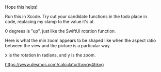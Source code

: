Hope this helps!

Run this in Xcode. Try out your candidate functions in the todo place in code,
replacing my clamp to the value it's at. 

0 degrees is "up", just like the SwiftUI rotation function. 

Here is what the min zoom appears to be shaped like when the aspect ratio between the
view and the picture is a particular way.

x is the rotation in radians, and y is the zoom. 

https://www.desmos.com/calculator/bxvqy4hkvg 

